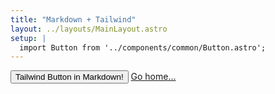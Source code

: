 ```yaml
---
title: "Markdown + Tailwind"
layout: ../layouts/MainLayout.astro
setup: |
  import Button from '../components/common/Button.astro';
---
```


<div class="grid relative place-items-center py-32 content-center">
    <Button>Tailwind Button in Markdown!</Button>
    <a href="/" class="p-4 underline">Go home...</a>
</div>
